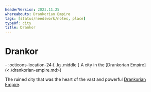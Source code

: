 ```yaml
---
headerVersion: 2023.11.25
whereabouts: Drankorian Empire
tags: [status/needswork/notes, place]
typeOf: city
title: Drankor
---
```

# Drankor
<div class="grid cards ext-narrow-margin ext-one-column" markdown>
-    :octicons-location-24:{ .lg .middle } A city in the [Drankorian Empire](<./drankorian-empire.md>)  
</div>


The ruined city that was the heart of the vast and powerful [Drankorian Empire](<./drankorian-empire.md>). 

